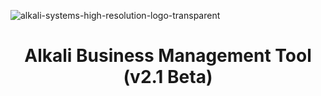 ![alkali-systems-high-resolution-logo-transparent](https://github.com/ryderreid/Alkali-Systems/assets/82209063/db23846f-b7fd-4386-8a12-037e6713bdf7)
<h1 align="center">Alkali Business Management Tool (v2.1 Beta)</h1>
